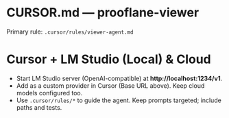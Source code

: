 # CURSOR.md — prooflane-viewer

Primary rule: `.cursor/rules/viewer-agent.md`


# Cursor + LM Studio (Local) & Cloud
- Start LM Studio server (OpenAI-compatible) at **http://localhost:1234/v1**.
- Add as a custom provider in Cursor (Base URL above). Keep cloud models configured too.
- Use `.cursor/rules/*` to guide the agent. Keep prompts targeted; include paths and tests.

